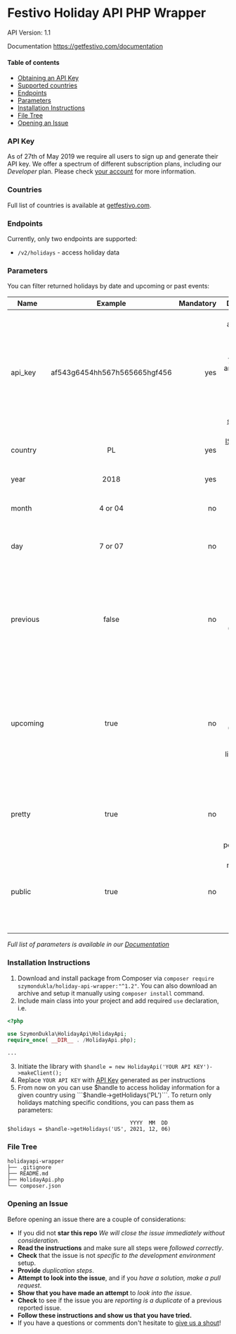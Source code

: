 #   Festivo Holiday API PHP Wrapper
API Version: 1.1

Documentation <https://getfestivo.com/documentation>

#### Table of contents
- [Obtaining an API Key](#api-key)
- [Supported countries](#countries)
- [Endpoints](#endpoints)
- [Parameters](#parameters)
- [Installation Instructions](#installation-instructions)
- [File Tree](#file-tree)
- [Opening an Issue](#opening-an-issue)

### API Key
As of 27th of May 2019 we require all users to sign up and generate their API key.
We offer a spectrum of different subscription plans, including our *Developer* plan. Please check [your account](https://app.getfestivo.com) for more information.

### Countries
Full list of countries is available at [getfestivo.com](https://getfestivo.com).

### Endpoints
Currently, only two endpoints are supported:

* ```/v2/holidays``` - access holiday data

### Parameters
You can filter returned holidays by date and upcoming or past events:

| Name          | Example   | Mandatory  | Description |
| ------------- |:---------:| ----------:| -----------------------------------------------------------------------------: |
| api_key       | af543g6454hh567h565665hgf456  |     yes    | A key available on your Dashboard page once you sing up and sign into your account. Don't have an account yet? [Get started FOR FREE!](https://www.nationsonline.org/oneworld/country_code_list.htm) |
| country       | PL                            |     yes    | [ISO 3166-1 alpha-2](https://www.nationsonline.org/oneworld/country_code_list.htm) format |
| year          | 2018                          |     yes    | [ISO 8601](https://www.iso.org/iso-8601-date-and-time-format.html) format (CCYY)
| month         | 4 or 04                       |      no    | 1 or 2 digit month (1-12)
| day           | 7 or 07                       |      no    | 1 or 2 digit day (1-31 depending on the month)
| previous      | false                         |      no    | boolean; returns the previous holidays based on the date (works with all parameters listed before)
| upcoming      | true                          |      no    | boolean; returns the previous holidays based on the date (works with all parameters listed before *except* previous)
| pretty        | true                          |      no    | boolean; prettifies returned JSON for a better human reading performance
| public        | true                          |      no    | boolean; returns only official, public holidays (Premium and Enterprise plan only)

*Full list of parameters is available in our [Documentation](https://getfestivo.com/documentation#filters)*

### Installation Instructions
1. Download and install package from Composer via ```composer require szymondukla/holiday-api-wrapper:"^1.2"```. You can also download an archive and setup it manually using ```composer install``` command.
2. Include main class into your project and add required ```use``` declaration, i.e.
```php
<?php

use SzymonDukla\HolidayApi\HolidayApi;
require_once( __DIR__ . /HolidayApi.php);

...
```
3. Initiate the library with ```$handle = new HolidayApi('YOUR API KEY')->makeClient();```
4. Replace `YOUR API KEY` with [API Key](#api-key) generated as per instructions
4. From now on you can use $handle to access holiday information for a given country using ```$handle->getHolidays('PL')```. To return only holidays matching specific conditions, you can pass them as parameters:
```        
                                       YYYY  MM  DD
$holidays = $handle->getHolidays('US', 2021, 12, 06)
```


### File Tree
```
holidayapi-wrapper
├── .gitignore
├── README.md
├── HolidayApi.php
└── composer.json
```

### Opening an Issue
Before opening an issue there are a couple of considerations:
* If you did not **star this repo** *We will close the issue immediately without consideration.*
* **Read the instructions** and make sure all steps were *followed correctly*.
* **Check** that the issue is not *specific to the development environment* setup.
* **Provide** *duplication steps*.
* **Attempt to look into the issue**, and if you *have a solution, make a pull request*.
* **Show that you have made an attempt** to *look into the issue*.
* **Check** to see if the issue you are *reporting is a duplicate* of a previous reported issue.
* **Follow these instructions and show us that you have tried.**
* If you have a questions or comments don't hesitate to [give us a shout](mailto:hello@getfestivo.com)!
